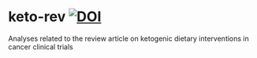 # keto-rev [![DOI](https://zenodo.org/badge/1001588089.svg)](https://doi.org/10.5281/zenodo.17238355)

Analyses related to the review article on ketogenic dietary interventions in cancer clinical trials
